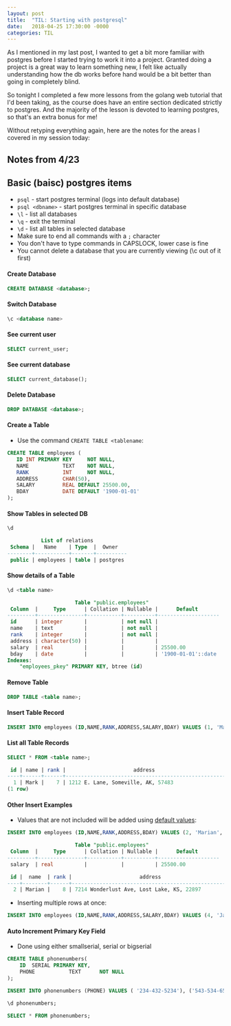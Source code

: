 ```yaml
---
layout: post
title:  "TIL: Starting with postgresql"
date:   2018-04-25 17:30:00 -0000
categories: TIL
---
```

As I mentioned in my last post, I wanted to get a bit more familiar with postgres before I started trying to work it into a project. Granted doing a project is a great way to learn something new, I felt like actually understanding how the db works before hand would be a bit better than going in completely blind.

So tonight I completed a few more lessons from the golang web tutorial that I'd been taking, as the course does have an entire section dedicated strictly to postgres. And the majority of the lesson is devoted to learning postgres, so that's an extra bonus for me!

Without retyping everything again, here are the notes for the areas I covered in my session today:

## Notes from 4/23
## Basic (baisc) postgres items
* `psql` - start postgres terminal (logs into default database)
* `psql <dbname>` - start postgres terminal in specific database
* `\l` - list all databases
* `\q` - exit the terminal
* `\d` - list all tables in selected database
* Make sure to end all commands with a `;` character
* You don't have to type commands in CAPSLOCK, lower case is fine
* You cannot delete a database that you are currently viewing (\c out of it first)

#### Create Database
```sql
CREATE DATABASE <database>;
```

#### Switch Database
```sql
\c <database name>
```

#### See current user
```sql
SELECT current_user;
```

#### See current database
```sql
SELECT current_database();
```

#### Delete Database
```sql
DROP DATABASE <database>;
```

#### Create a Table
* Use the command `CREATE TABLE <tablename`:
```sql
CREATE TABLE employees (
   ID INT PRIMARY KEY     NOT NULL,
   NAME           TEXT    NOT NULL,
   RANK           INT     NOT NULL,
   ADDRESS        CHAR(50),
   SALARY         REAL DEFAULT 25500.00,
   BDAY			  DATE DEFAULT '1900-01-01'
);
```

#### Show Tables in selected DB
```sql
\d

           List of relations
 Schema |   Name    | Type  |  Owner   
--------+-----------+-------+----------
 public | employees | table | postgres
```

#### Show details of a Table
```sql
\d <table name>

                      Table "public.employees"
 Column  |     Type      | Collation | Nullable |      Default       
---------+---------------+-----------+----------+--------------------
 id      | integer       |           | not null | 
 name    | text          |           | not null | 
 rank    | integer       |           | not null | 
 address | character(50) |           |          | 
 salary  | real          |           |          | 25500.00
 bday    | date          |           |          | '1900-01-01'::date
Indexes:
    "employees_pkey" PRIMARY KEY, btree (id)
```

#### Remove Table
```sql
DROP TABLE <table name>;
```

#### Insert Table Record
```sql
INSERT INTO employees (ID,NAME,RANK,ADDRESS,SALARY,BDAY) VALUES (1, 'Mark', 7, '1212 E. Lane, Someville, AK, 57483', 43000.00 ,'1992-01-13');
```

#### List all Table Records
```sql
SELECT * FROM <table name>;

 id | name | rank |                      address                       | salary |    bday    
----+------+------+----------------------------------------------------+--------+------------
  1 | Mark |    7 | 1212 E. Lane, Someville, AK, 57483                 |  43000 | 1992-01-13
(1 row)

```

#### Other Insert Examples
* Values that are not included will be added using [default values](https://www.postgresql.org/docs/9.3/static/ddl-default.html):
```sql
INSERT INTO employees (ID,NAME,RANK,ADDRESS,BDAY) VALUES (2, 'Marian', 8, '7214 Wonderlust Ave, Lost Lake, KS, 22897', '1989-11-21');

                      Table "public.employees"
 Column  |     Type      | Collation | Nullable |      Default       
---------+---------------+-----------+----------+--------------------
 salary  | real          |           |          | 25500.00

 id |  name  | rank |                      address                       | salary |    bday    
----+--------+------+----------------------------------------------------+--------+------------
  2 | Marian |    8 | 7214 Wonderlust Ave, Lost Lake, KS, 22897          |  25500 | 1989-11-21
  ```
* Inserting multiple rows at once:
```sql
INSERT INTO employees (ID,NAME,RANK,ADDRESS,SALARY,BDAY) VALUES (4, 'Jasmine', 5, '983 Star Ave., Brooklyn, NY, 00912 ', 55700.00, '1997-12-13' ), (5, 'Orranda', 9, '745 Hammer Lane, Hammerfield, Texas, 75839', 65350.00 , '1992-12-13');
```

#### Auto Increment Primary Key Field
* Done using either smallserial, serial or bigserial
```sql
CREATE TABLE phonenumbers(
	ID  SERIAL PRIMARY KEY,
	PHONE           TEXT      NOT NULL
);

INSERT INTO phonenumbers (PHONE) VALUES ( '234-432-5234'), ('543-534-6543'), ('312-123-5432');

\d phonenumbers;

SELECT * FROM phonenumbers;
```